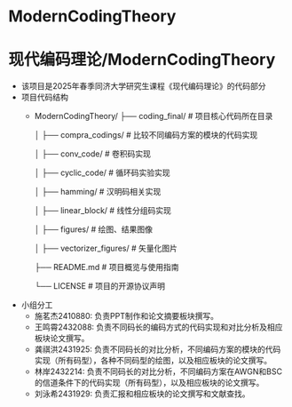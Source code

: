 # ModernCodingTheory
# 现代编码理论/ModernCodingTheory

* 该项目是2025年春季同济大学研究生课程《现代编码理论》的代码部分
* 项目代码结构
  * ModernCodingTheory/
    ├── coding_final/                  # 项目核心代码所在目录
    
    │   ├── compra_codings/           # 比较不同编码方案的模块的代码实现
    
    │   ├── conv_code/                # 卷积码实现
    
    │   ├── cyclic_code/              # 循环码实验实现
    
    │   ├── hamming/                  # 汉明码相关实现
    
    │   ├── linear_block/            # 线性分组码实现
    
    │   ├── figures/                 # 绘图、结果图像
    
    │   ├── vectorizer_figures/      # 矢量化图片
    
    ├── README.md                    # 项目概览与使用指南
    
    └── LICENSE                      # 项目的开源协议声明
* 小组分工
  * 施茗杰2410880: 负责PPT制作和论文摘要板块撰写。
  * 王鸣霄2432088: 负责不同码长的编码方式的代码实现和对比分析及相应板块论文撰写。
  * 龚祺洪2431925: 负责不同码长的对比分析，不同编码方案的模块的代码实现（所有码型），各种不同码型的绘图，以及相应板块的论文撰写。
  * 林岸2432214: 负责不同码长的对比分析，不同编码方案在AWGN和BSC的信道条件下的代码实现（所有码型），以及相应板块的论文撰写。
  * 刘泳希2431929: 负责汇报和相应板块的论文撰写和文献查找。
